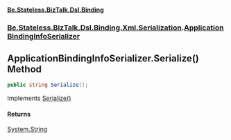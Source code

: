 #### [Be.Stateless.BizTalk.Dsl.Binding](README.md 'README')
### [Be.Stateless.BizTalk.Dsl.Binding.Xml.Serialization](Be.Stateless.BizTalk.Dsl.Binding.Xml.Serialization.md 'Be.Stateless.BizTalk.Dsl.Binding.Xml.Serialization').[ApplicationBindingInfoSerializer](ApplicationBindingInfoSerializer.md 'Be.Stateless.BizTalk.Dsl.Binding.Xml.Serialization.ApplicationBindingInfoSerializer')

## ApplicationBindingInfoSerializer.Serialize() Method

```csharp
public string Serialize();
```

Implements [Serialize()](https://docs.microsoft.com/en-us/dotnet/api/Be.Stateless.BizTalk.Dsl.IDslSerializer.Serialize 'Be.Stateless.BizTalk.Dsl.IDslSerializer.Serialize')

#### Returns
[System.String](https://docs.microsoft.com/en-us/dotnet/api/System.String 'System.String')